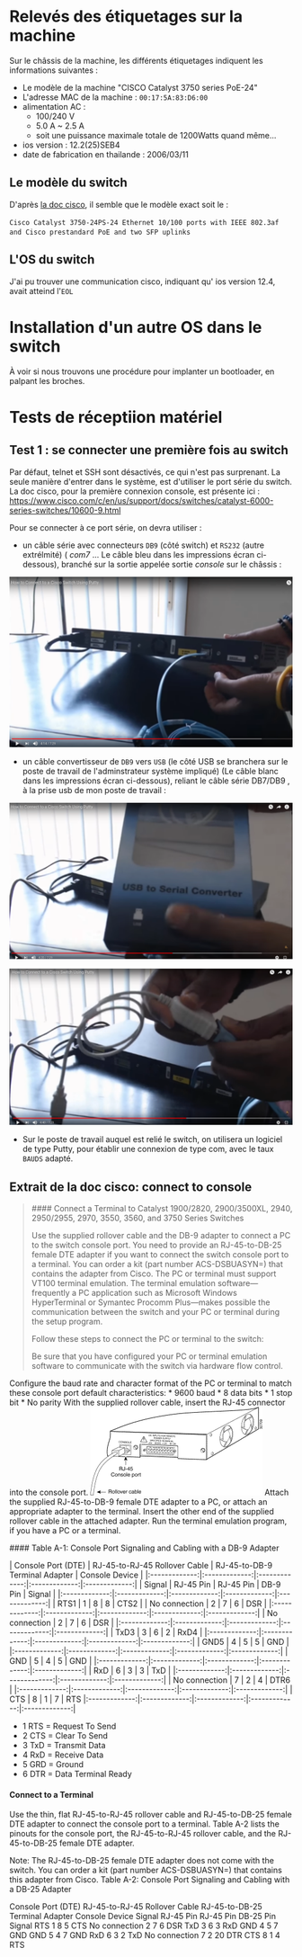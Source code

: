 
# Relevés des étiquetages sur la machine

Sur le châssis de la machine, les différents étiquetages indiquent les informations suivantes : 

* Le modèle de la machine "CISCO Catalyst 3750 series PoE-24"
* L'adresse MAC de la machine   : `00:17:5A:83:D6:00`
* alimentation AC : 
  * 100/240 V
  * 5.0 A ~ 2.5 A
  * soit une puissance maximale totale de 1200Watts quand même... 
* ios version : 12.2(25)SEB4
* date de fabrication en thailande : 2006/03/11



## Le modèle du switch

D'après [la doc cisco](https://www.cisco.com/c/en/us/products/collateral/switches/catalyst-3750-series-switches/product_data_sheet0900aecd80371991.html), il semble que le modèle exact soit  le :

`Cisco Catalyst 3750-24PS-24 Ethernet 10/100 ports with IEEE 802.3af and Cisco prestandard PoE and two SFP uplinks`


## L'OS du switch

J'ai pu trouver une communication cisco, indiquant qu' ios version 12.4, avait atteind l'`EOL`

# Installation d'un autre OS dans le switch

À voir si nous trouvons une procédure pour implanter un bootloader, en palpant les broches.

# Tests de réceptiion matériel

## Test 1 : se connecter une première fois au switch

Par défaut, telnet et SSH sont désactivés, ce qui n'est pas surprenant. La seule manière d'entrer dans le système, est d'utiliser le port série du switch. La doc cisco, pour la première connexion console, est présente ici : 
https://www.cisco.com/c/en/us/support/docs/switches/catalyst-6000-series-switches/10600-9.html


Pour se connecter à ce port série, on devra utiliser :

* un câble série avec connecteurs `DB9` (côté switch) et `RS232` (autre extrélmité) ( *com7* ... Le câble bleu dans les impressions écran ci-dessous), branché sur la sortie appelée sortie *console* sur le châssis : 

![câble série de type DB9 DB7](https://github.com/Jean-Baptiste-Lasselle/infra-kytes-underlay/raw/master/switchs/cisco-catalyst-3750-24-poe/images/cables-necessaires-cisco-switch-1-console-port-serie-db7-db9.png)

* un câble convertisseur de `DB9` vers `USB` (le côté USB se branchera sur le poste de travail de l'adminstrateur système impliqué) (Le câble blanc dans les impressions écran ci-dessous), reliant le câble série DB7/DB9 , à la prise usb de mon poste de travail :

![câble convertisseur de série vers USB](https://github.com/Jean-Baptiste-Lasselle/infra-kytes-underlay/raw/master/switchs/cisco-catalyst-3750-24-poe/images/cables-necessaires-cisco-switch-2-usb-to-serial.png)

![câble convertisseur de série vers USB](https://github.com/Jean-Baptiste-Lasselle/infra-kytes-underlay/raw/master/switchs/cisco-catalyst-3750-24-poe/images/cables-necessaires-cisco-switch-3-usb-to-serial.png)

* Sur le poste de travail auquel est relié le switch, on utilisera un logiciel de type Putty, pour établir une connexion de type com, avec le taux `BAUDS` adapté.



## Extrait de la doc cisco: connect to console

>  #### Connect a Terminal to Catalyst 1900/2820, 2900/3500XL, 2940, 2950/2955, 2970, 3550, 3560, and 3750 Series Switches
> 
> Use the supplied rollover cable and the DB-9 adapter to connect a PC to the switch console port. You need to provide an
> RJ-45-to-DB-25 female DTE adapter if you want to connect the switch console port to a terminal. 
> You can order a kit (part number ACS-DSBUASYN=) that contains the adapter from Cisco. The PC or terminal must
> support VT100 terminal emulation. The terminal emulation software—frequently a PC application such as
> Microsoft Windows HyperTerminal or Symantec Procomm Plus—makes possible the communication between the
> switch and your PC or terminal during the setup program.
> 
> Follow these steps to connect the PC or terminal to the switch:
> 
>   Be sure that you have configured your PC or terminal emulation software to communicate with the switch via hardware flow control.

Configure the baud rate and character format of the PC or terminal to match these console port default characteristics:
      * 9600 baud
      * 8 data bits
      * 1 stop bit
      * No parity
With the supplied rollover cable, insert the RJ-45 connector into the console port.
    ![schema cisco switch connexion à la console série](https://github.com/Jean-Baptiste-Lasselle/infra-kytes-underlay/raw/master/schema-connect-to-console-cisco-3750-24ports-poe.gif)
Attach the supplied RJ-45-to-DB-9 female DTE adapter to a PC, or attach an appropriate adapter to the terminal.
Insert the other end of the supplied rollover cable in the attached adapter.
Run the terminal emulation program, if you have a PC or a terminal.

#### Table A-1: Console Port Signaling and Cabling with a DB-9 Adapter

| Console Port (DTE) | RJ-45-to-RJ-45 Rollover Cable | 	RJ-45-to-DB-9 Terminal Adapter | Console Device |
|:-------------:|:-------------:|:-------------:|:-------------:|:-------------:|
| Signal | RJ-45 Pin | RJ-45 Pin | DB-9 Pin | Signal |
|:-------------:|:-------------:|:-------------:|:-------------:|:-------------:|
| RTS1 | 1 | 8 | 8 | CTS2 |
| No connection | 2 | 7 | 6 | DSR |
|:-------------:|:-------------:|:-------------:|:-------------:|:-------------:|
| No connection | 2 | 7 | 6 | DSR |
|:-------------:|:-------------:|:-------------:|:-------------:|:-------------:|
| TxD3 | 3 | 6 | 2 | RxD4 |
|:-------------:|:-------------:|:-------------:|:-------------:|:-------------:|
| GND5 | 4 | 5 | 5 | GND |
|:-------------:|:-------------:|:-------------:|:-------------:|:-------------:|
| GND | 5 | 4 | 5 | GND |
|:-------------:|:-------------:|:-------------:|:-------------:|:-------------:|
| RxD | 6 | 3 | 3 | TxD |
|:-------------:|:-------------:|:-------------:|:-------------:|:-------------:|
| No connection | 7 | 2 | 4 | DTR6 |
|:-------------:|:-------------:|:-------------:|:-------------:|:-------------:|
| CTS | 8 | 1 | 7 | RTS 
|:-------------:|:-------------:|:-------------:|:-------------:|:-------------:|

* 1 RTS = Request To Send
* 2 CTS = Clear To Send
* 3 TxD = Transmit Data
* 4 RxD = Receive Data
* 5 GRD = Ground
* 6 DTR = Data Terminal Ready

#### Connect to a Terminal

Use the thin, flat RJ-45-to-RJ-45 rollover cable and RJ-45-to-DB-25 female DTE adapter to connect the console port to a terminal. Table A-2 lists the pinouts for the console port, the RJ-45-to-RJ-45 rollover cable, and the RJ-45-to-DB-25 female DTE adapter.

Note: The RJ-45-to-DB-25 female DTE adapter does not come with the switch. You can order a kit (part number ACS-DSBUASYN=) that contains this adapter from Cisco.
Table A-2: Console Port Signaling and Cabling with a DB-25 Adapter

Console Port (DTE) 	RJ-45-to-RJ-45 Rollover Cable 	RJ-45-to-DB-25 Terminal Adapter 	Console Device
Signal 	RJ-45 Pin 	RJ-45 Pin 	DB-25 Pin 	Signal
RTS 	1 	8 	5 	CTS
No connection 	2 	7 	6 	DSR
TxD 	3 	6 	3 	RxD
GND 	4 	5 	7 	GND
GND 	5 	4 	7 	GND
RxD 	6 	3 	2 	TxD
No connection 	7 	2 	20 	DTR
CTS 	8 	1 	4 	RTS
 

